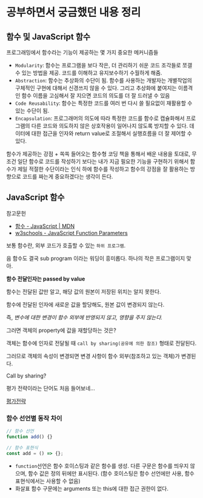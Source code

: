 # 공부하면서 궁금했던 내용 정리

## 함수 및 JavaScript 함수

프로그래밍에서 함수라는 기능이 제공하는 몇 가지 중요한 메커니즘들

- `Modularity`: 함수는 프로그램을 보다 작은, 더 관리하기 쉬운 코드 조각들로 쪼갤 수 있는 방법을 제공. 코드를 이해하고 유지보수하기 수월하게 해줌.
- `Abstraction`: 함수는 추상화의 수단이 됨. 함수를 사용하는 개발자는 개별작업의 구체적인 구현에 대해서 신경쓰지 않을 수 있다. 그리고 추상화에 붙여지는 이름격인 함수 이름을 고심해서 잘 지으면 코드의 의도를 더 잘 드러낼 수 있음
- `Code Reusability`: 함수는 특정한 코드를 여러 번 다시 쓸 필요없이 재활용할 수 있는 수단이 됨.
- `Encapsulation`: 프로그래머의 의도에 따라 특정한 코드를 함수로 캡슐화해서 프로그램의 다른 코드와 의도하지 않은 상호작용이 일어나지 않도록 방지할 수 있다. 데이터에 대한 접근을 인자와 return value로 조절해서 실행흐름을 더 잘 제어할 수 있다.

함수가 제공하는 강점 + 쏙쏙 들어오는 함수형 코딩 책을 통해서 배운 내용을 토대로, 무조건 일단 함수로 코드를 작성하기 보다는 내가 지금 필요한 기능을 구현하기 위해서 함수가 제일 적절한 수단이라는 인식 하에 함수를 작성하고 함수의 강점을 잘 활용하는 방향으로 코드를 짜는게 중요하겠다는 생각이 든다.

## JavaScript 함수

참고문헌

- [함수 - JavaScript | MDN](https://developer.mozilla.org/ko/docs/Web/JavaScript/Reference/Functions)
- [w3schools - JavaScript Function Parameters](https://www.w3schools.com/js/js_function_parameters.asp)

보통 함수란, 외부 코드가 호출할 수 있는 `하위 프로그램`.

음 함수도 결국 sub program 이라는 워딩이 흥미롭다. 하나의 작은 프로그램이지 맞아.

**함수 전달인자는 passed by value**

함수는 전달된 값만 알고, 해당 값의 원본이 저장된 위치는 알지 못한다.

함수에 전달된 인자에 새로운 값을 할당해도, 원본 값이 변경되지 않는다.

즉, _변수에 대한 변경이 함수 외부에 반영되지 않고, 영향을 주지 않는다._

그러면 객체의 property에 값을 재할당하는 것은?

객체는 함수에 인자로 전달될 때 `call by sharing(공유에 의한 참조)` 형태로 전달된다.

그러므로 객체의 속성이 변경되면 변경 사항이 함수 외부(참조하고 있는 객체)가 변경된다.

Call by sharing?

평가 전략이라는 단어도 처음 들어보네...

[평가전략](<https://ko.wikipedia.org/wiki/%ED%8F%89%EA%B0%80_%EC%A0%84%EB%9E%B5_(%EC%BB%B4%ED%93%A8%ED%84%B0_%ED%94%84%EB%A1%9C%EA%B7%B8%EB%9E%98%EB%B0%8D)#%EA%B3%B5%EC%9C%A0%EC%97%90_%EC%9D%98%ED%95%9C_%ED%98%B8%EC%B6%9C>)

### 함수 선언별 동작 차이

```javascript
// 함수 선언
function add() {}

// 함수 표현식
const add = () => {};
```

- `function`선언은 함수 호이스팅과 같은 함수를 생성. 다른 구문은 함수를 띄우지 않으며, 함수 값은 정의 뒤에만 표시된다. (함수 호이스팅은 함수 선언에만 사용, 함수 표현식에서는 사용할 수 없음)
- 화살표 함수 구문에는 arguments 또는 this에 대한 접근 권한이 없다.
